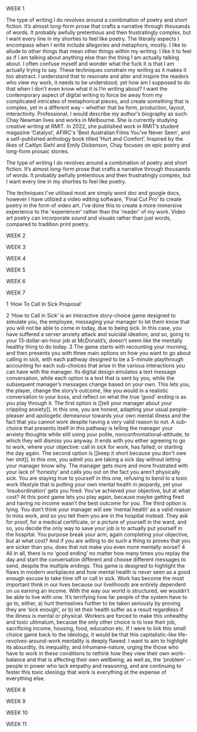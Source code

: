 WEEK 1

The type of writing I do revolves around a combination of poetry and short fiction. It’s almost long-form prose that crafts a narrative through thousands of words. It probably awfully pretentious and then frustratingly complex, but I want every line in my shorties to feel like poetry. The literally aspects I encompass when I write include allegories and metaphors, mostly. I like to allude to other things that mean other things within my writing. I like it to feel as if I am talking about anything else than the thing I am actually talking about. I often confuse myself and wonder what the fuck it is that I am actually trying to say. 
These techniques constrain my writing as it makes it too abstract. I understand that to resonate and alter and inspire the readers who view my work, it needs to be understood; yet how am I supposed to do that when I don’t even know what it is I’m writing about? I want the contemporary aspect of digital writing to force be away from my complicated intricates of metaphorical pieces, and create something that is complex, yet in a different way – whether that be form, production, layout, interactivity. Professional, I would describe my author's biography as such: Chay Newman lives and works in Melbourne. She is currently studying creative writing at RMIT. In 2022, she published work in RMIT’s student magazine ‘Catalyst’, AFIRC's 'Best Australian Films You've Never Seen', and a self-published anthology book titled ‘Hurt and Comfort’. Inspired by the likes of Caitlyn Siehl and Emily Dickenson, Chay focuses on epic poetry and long-form prosaic stories.

The type of writing I do revolves around a combination of poetry and short fiction. It’s almost long-form prose that crafts a narrative through thousands of words. It probably awfully pretentious and then frustratingly complex, but I want every line in my shorties to feel like poetry. 

The techniques I've utilised most are simply word doc and google docs, however I have utilized a video editing software, 'Final Cut Pro' to create poetry in the form of video art. I've done this to create a more immersive experience to the 'experiencer' rather than the 'reader' of my work. Video art poetry can incorporate sound and visuals rather than just words, compared to tradition print poetry.

WEEK 2

WEEK 3

WEEK 4

WEEK 5

WEEK 6

WEEK 7

1 ‘How To Call In Sick Proposal’

2 ‘How to Call in Sick’ is an interactive story-choice game designed to simulate you, the employee, messaging your manager to let them know that you will not be able to come in today, due to being sick. In this case, you have suffered a server anxiety attack and suicidal ideation, and so, going to your 13-dollar-an-hour job at McDonald’s, doesn’t seem like the mentally healthy thing to do today.
3 The game starts with recounting your morning, and then presents you with three main options on how you want to go about calling in sick, with each pathway designed to be a 5-minute playthrough accounting for each sub-choices that arise in the various interactions you can have with the manager. Its digital design emulates a text message conversation, while each option is a text that is sent by you, while the subsequent manager’s messages change based on your own. This lets you, the player, change the story’s outcome, like you would in a realistic conversation to your boss, and reflect on what the true ‘good’ ending is as you play through it.
The first option is [[tell your manager about your crippling anxiety]]. In this one, you are honest, adapting your usual people-pleaser and apologetic demeanour towards your own mental illness and the fact that you cannot work despite having a very valid reason to not. A sub-choice that presents itself in this pathway is telling the manager your anxiety thoughts while still using your polite, nonconfrontational-attitude, to which they will dismiss you anyway. It ends with you either agreeing to go to work, where your objective: call in sick for work, has failed; or starting the day again.
The second option is [[keep it short because you don't owe her shit]]. In this one, you admit you are taking a sick day without letting your manager know why. The manager gets more and more frustrated with your lack of ‘honesty’ and calls you out on the fact you aren’t physically sick. You are staying true to yourself in this one, refusing to bend to a toxic work lifestyle that is putting your own mental health in jeopardy, yet your ‘insubordination’ gets you fired. You’ve achieved your objective, but at what cost? At this point game lets you play again, because maybe getting fired and having no income wasn’t the best outcome for you.
The third option is lying. You don’t think your manager will see ‘mental health’ as a valid reason to miss work, and so you tell them you are in the hospital instead. They ask for proof, for a medical certificate, or a picture of yourself in the ward, and so, you decide the only way to save your job is to actually put yourself in the hospital. You purpose break your arm, again completing your objective, but at what cost? And if you are willing to do such a thing to proves that you are sicker than you, does that not make you even more mentally worse? 
4 All in all, there is no ‘good ending’ no matter how many times you replay the day and start the conversation different and choose different messages to send, despite the multiple endings. This game is designed to highlight the flaws in modern workplaces and how mental health is never seen as a good enough excuse to take time off or call in sick. Work has become the most important think in our lives because our livelihoods are entirely dependent on us earning an income. With the way our world is structured, we wouldn’t be able to live with one. It’s terrifying how far people of the system have to go to, either, a) hurt themselves further to be taken seriously by proving they are ‘sick enough’, or b) let their health suffer as a result regardless if the illness is mental or physical. Workers are forced to make this unhealthy and toxic ultimatum, because the only other choice is to lose their job, sacrificing income, housing, food, education etc. If I were to link this small choice game back to the ideology, it would be that this capitalistic-like life-revolves-around-work mentality is deeply flawed. I want to aim to highlight its absurdity, its inequality, and inhumane-nature, urging the those who have to work in these conditions to rethink how they view their own work-balance and that is affecting their own wellbeing; as well as, the ‘problem’ -- people in power who lack empathy and reasoning, and are continuing to fester this toxic ideology that work is everything at the expense of everything else.


WEEK 8 

WEEK 9

WEEK 10

WEEK 11


